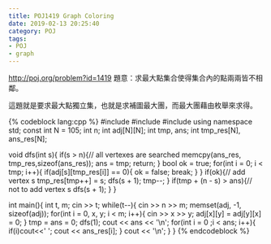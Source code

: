 ```yaml
---
title: POJ1419 Graph Coloring
date: 2019-02-13 20:25:40
category: POJ
tags:
- POJ
- graph
---
```

http://poj.org/problem?id=1419
題意：求最大點集合使得集合內的點兩兩皆不相鄰。

這題就是要求最大點獨立集，也就是求補圖最大團，而最大團藉由枚舉來求得。

{% codeblock lang:cpp %}
#include <iostream>
#include <vector>
#include <cstring>
using namespace std;
const int N = 105;
int n;
int adj[N][N];
int tmp, ans;
int tmp_res[N], ans_res[N];

void dfs(int s){
    if(s > n){// all vertexes are searched
        memcpy(ans_res, tmp_res,sizeof(ans_res));
        ans = tmp;
        return;
    }
    bool ok = true;
    for(int i = 0; i < tmp; i++){
        if(adj[s][tmp_res[i]] == 0){
            ok = false;
            break;
        }
    }
    if(ok){// add vertex s
        tmp_res[tmp++] = s;
        dfs(s + 1);
        tmp--;
    }
    if(tmp + (n - s) > ans){// not to add vertex s
        dfs(s + 1);
    }
}

int main(){
    int t, m;
    cin >> t;
    while(t--){
        cin >> n >> m;
        memset(adj, -1, sizeof(adj));
        for(int i = 0, x, y; i < m; i++){
            cin >> x >> y;
            adj[x][y] = adj[y][x] = 0;
        }
        tmp = ans = 0;
        dfs(1);
        cout << ans << '\n';
        for(int i = 0 ;i < ans; i++){
            if(i)cout<<' ';
            cout << ans_res[i];
        }
        cout << '\n';
    }
}
{% endcodeblock %}